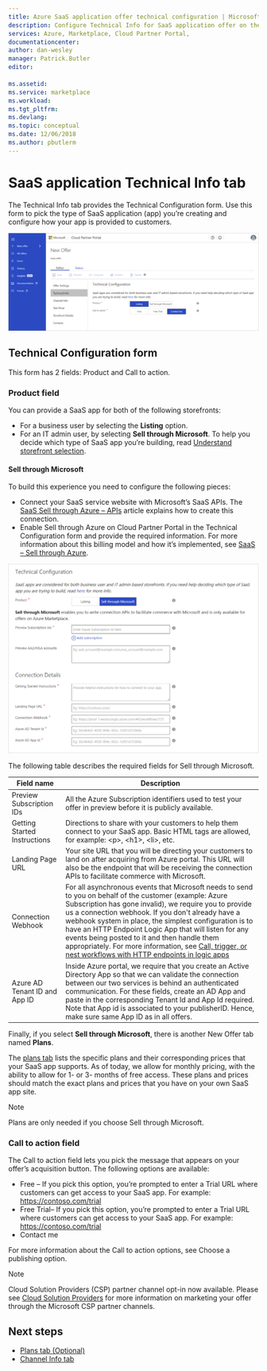 ```yaml
---
title: Azure SaaS application offer technical configuration | Microsoft Docs
description: Configure Technical Info for SaaS application offer on the Azure Marketplace.
services: Azure, Marketplace, Cloud Partner Portal, 
documentationcenter:
author: dan-wesley
manager: Patrick.Butler  
editor:

ms.assetid: 
ms.service: marketplace
ms.workload: 
ms.tgt_pltfrm: 
ms.devlang: 
ms.topic: conceptual
ms.date: 12/06/2018
ms.author: pbutlerm
---
```


# SaaS application Technical Info tab

The Technical Info tab provides the Technical Configuration form. Use this form to pick the type of SaaS application (app) you’re creating and configure how your app is provided to customers.

![Technical configuration form](./media/saas-techinfo-techconfig.png)

## Technical Configuration form

This form has 2 fields: Product and Call to action.

### Product field

You can provide a SaaS app for both of the following storefronts:
- For a business user by selecting the **Listing** option.
- For an IT admin user, by selecting **Sell through Microsoft**.
To help you decide which type of SaaS app you’re building, read [Understand storefront selection](https://docs.microsoft.com/azure/marketplace/determine-your-listing-type#understand-storefront-selection).

#### Sell through Microsoft
To build this experience you need to configure the following pieces:

- Connect your SaaS service website with Microsoft’s SaaS APIs. The [SaaS Sell through Azure – APIs](https://docs.microsoft.com/azure/marketplace/cloud-partner-portal-orig/cloud-partner-portal-saas-subscription-apis) article explains how to create this connection.
- Enable Sell through Azure on Cloud Partner Portal in the Technical Configuration form and provide the required information. For more information about this billing model and how it’s implemented, see [SaaS – Sell through Azure](https://docs.microsoft.com/azure/marketplace/cloud-partner-portal-orig/cloud-partner-portal-saas-offer-subscriptions).

 ![Sell through Microsoft form](./media/saas-techinfo-sellthrough-ms.png)

The following table describes the required fields for Sell through Microsoft.

|  **Field name**   |  **Description**  |
|  ---------------  |  ---------------  |
|    Preview Subscription IDs               |    All the Azure Subscription identifiers used to test your offer in preview before it is publicly available.               |
|     Getting Started Instructions              |   Directions to share with your customers to help them connect to your SaaS app. Basic HTML tags are allowed, for example: &lt;p&gt;, &lt;h1&gt;, &lt;li&gt;, etc.                |
|    Landing Page URL  |   Your site URL that you will be directing your customers to land on after acquiring from Azure portal. This URL will also be the endpoint that will be receiving the connection APIs to facilitate commerce with Microsoft.                |
|  Connection Webhook    |  For all asynchronous events that Microsoft needs to send to you on behalf of the customer (example: Azure Subscription has gone invalid), we require you to provide us a connection webhook. If you don't already have a webhook system in place, the simplest configuration is to have an HTTP Endpoint Logic App that will listen for any events being posted to it and then handle them appropriately. For more information, see <a href="https://docs.microsoft.com/azure/logic-apps/logic-apps-http-endpoint">Call, trigger, or nest workflows with HTTP endpoints in logic apps</a>                |
|  Azure AD Tenant ID and App ID      |   Inside Azure portal, we require that you create an Active Directory App so that we can validate the connection between our two services is behind an authenticated communication. For these fields, create an AD App and paste in the corresponding Tenant Id and App Id required. Note that App id is associated to your publisherID. Hence, make sure same App ID as in all offers.             |


Finally, if you select **Sell through Microsoft**, there is another New Offer tab named **Plans**. 

The [plans tab](./cpp-plans-tab.md) lists the specific plans and their corresponding prices that your SaaS app supports. As of today, we allow for monthly pricing, with the ability to allow for 1- or 3- months of free access. These plans and prices should match the exact plans and prices that you have on your own SaaS app site.

>[!NOTE] 
>Plans are only needed if you choose Sell through Microsoft.

### Call to action field

The Call to action field lets you pick the message that appears on your offer’s acquisition button. The following options are available:

- Free – If you pick this option, you’re prompted to enter a Trial URL where customers can get access to your SaaS app. For example: https://contoso.com/trial
- Free Trial– If you pick this option, you’re prompted to enter a Trial URL where customers can get access to your SaaS app. For example: https://contoso.com/trial
- Contact me

For more information about the Call to action options, see Choose a publishing option.

>[!Note]
>Cloud Solution Providers (CSP) partner channel opt-in now available.  Please see [Cloud Solution Providers](../../cloud-solution-providers.md) for more information on marketing your offer through the Microsoft CSP partner channels.

## Next steps

- [Plans tab (Optional)](./cpp-plans-tab.md)
- [Channel Info tab](./cpp-channel-info-tab.md)
